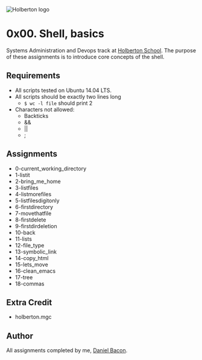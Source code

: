 <img src="https://www.holbertonschool.com/assets/holberton-logo-1cc451260ca3cd297def53f2250a9794810667c7ca7b5fa5879a569a457bf16f.png" alt="Holberton logo">

0x00. Shell, basics
===================
Systems Administration and Devops track at [Holberton School](https://www.holbertonschool.com). The purpose of these assignments is to introduce core concepts of the shell.

Requirements
------------
* All scripts tested on Ubuntu 14.04 LTS.
* All scripts should be exactly two lines long
  * ```$ wc -l file``` should print 2
* Characters not allowed:
  * Backticks
  * &&
  * ||
  * ;

Assignments
-----------
* 0-current_working_directory
* 1-listit
* 2-bring_me_home
* 3-listfiles
* 4-listmorefiles
* 5-listfilesdigitonly
* 6-firstdirectory
* 7-movethatfile
* 8-firstdelete
* 9-firstdirdeletion
* 10-back
* 11-lists
* 12-file_type
* 13-symbolic_link
* 14-copy_html
* 15-lets_move
* 16-clean_emacs
* 17-tree
* 18-commas

Extra Credit
------------
* holberton.mgc

Author
------
All assignments completed by me, [Daniel Bacon](https://github.com/dfbacon).
